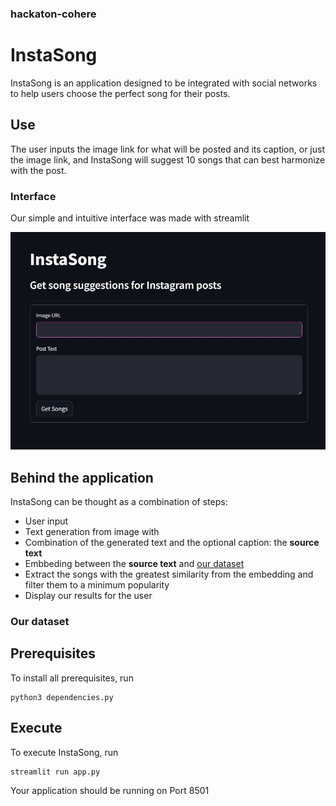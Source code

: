 ### hackaton-cohere

# InstaSong
InstaSong is an application designed to be integrated with social networks to help users choose the perfect song for their posts.

## Use
The user inputs the image link for what will be posted and its caption, or just the image link, and InstaSong will suggest 10 songs that can best harmonize with the post.

### Interface
Our simple and intuitive interface was made with streamlit

![Instasong-interface-screenshot](./images/interface_screenshot.jpg)

## Behind the application
InstaSong can be thought as a combination of steps:

+ User input
+ Text generation from image with
+ Combination of the generated text and the optional caption: the **source text**
+ Embbeding between the **source text** and [our dataset](###-Our-dataset)
+ Extract the songs with the greatest similarity from the embedding and filter them to a minimum popularity
+ Display our results for the user

### Our dataset

## Prerequisites
To install all prerequisites, run
```
python3 dependencies.py
```

## Execute
To execute InstaSong, run
```
streamlit run app.py
```
Your application should be running on Port 8501

